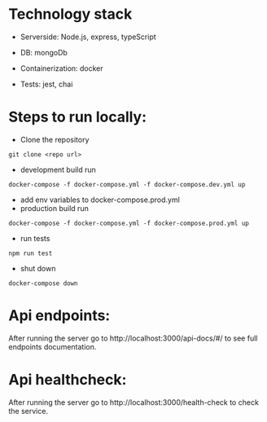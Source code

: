 # Technology stack

- Serverside: Node.js, express, typeScript

- DB: mongoDb

- Containerization: docker

- Tests: jest, chai

# Steps to run locally:
- Clone the repository
```
git clone <repo url>
```
- development build run
````
docker-compose -f docker-compose.yml -f docker-compose.dev.yml up 
````
- add env variables to docker-compose.prod.yml
- production build run
````
docker-compose -f docker-compose.yml -f docker-compose.prod.yml up 
````
- run tests 
````
npm run test
````
- shut down
````
docker-compose down
````

# Api endpoints:
After running the server go to http://localhost:3000/api-docs/#/ to see full endpoints documentation.

# Api healthcheck:
After running the server go to http://localhost:3000/health-check to check the service.

